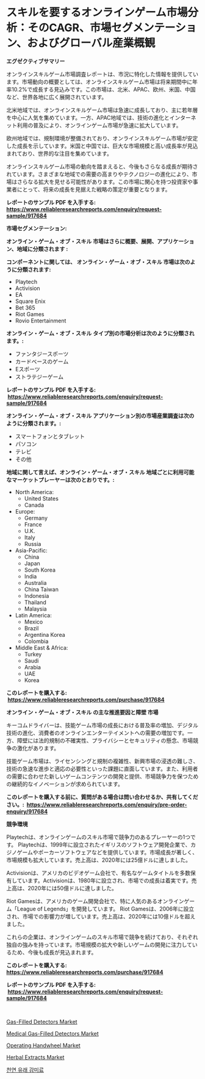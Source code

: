 <p><h1>スキルを要するオンラインゲーム市場分析：そのCAGR、市場セグメンテーション、およびグローバル産業概観</h1></p><p><strong>エグゼクティブサマリー</strong></p>
<p><p>オンラインスキルゲーム市場調査レポートは、市況に特化した情報を提供しています。市場動向の概要としては、オンラインスキルゲーム市場は将来期間中に年率10.2%で成長する見込みです。この市場は、北米、APAC、欧州、米国、中国など、世界各地に広く展開されています。</p><p>北米地域では、オンラインスキルゲーム市場は急速に成長しており、主に若年層を中心に人気を集めています。一方、APAC地域では、技術の進化とインターネット利用の普及により、オンラインゲーム市場が急速に拡大しています。</p><p>欧州地域では、規制環境が整備されており、オンラインスキルゲーム市場が安定した成長を示しています。米国と中国では、巨大な市場規模と高い成長率が見込まれており、世界的な注目を集めています。</p><p>オンラインスキルゲーム市場の動向を踏まえると、今後もさらなる成長が期待されています。さまざまな地域での需要の高まりやテクノロジーの進化により、市場はさらなる拡大を見せる可能性があります。この市場に関心を持つ投資家や事業者にとって、将来の成長を見据えた戦略の策定が重要となります。</p></p>
<p><strong>レポートのサンプル PDF を入手する: <a href="https://www.reliableresearchreports.com/enquiry/request-sample/917684">https://www.reliableresearchreports.com/enquiry/request-sample/917684</a></strong></p>
<p><strong>市場セグメンテーション:</strong></p>
<p><strong> オンライン・ゲーム・オブ・スキル 市場はさらに概要、展開、アプリケーション、地域に分類されます :</strong></p>
<p><strong>コンポーネントに関しては、 オンライン・ゲーム・オブ・スキル 市場は次のように分類されます: &nbsp;</strong></p>
<p><ul><li>Playtech</li><li>Activision</li><li>EA</li><li>Square Enix</li><li>Bet 365</li><li>Riot Games</li><li>Rovio Entertainment</li></ul></p>
<p><strong> オンライン・ゲーム・オブ・スキル タイプ別の市場分析は次のように分類されます。:</strong></p>
<p><ul><li>ファンタジースポーツ</li><li>カードベースのゲーム</li><li>Eスポーツ</li><li>ストラテジーゲーム</li></ul></p>
<p><strong>レポートのサンプル PDF を入手する: &nbsp;<a href="https://www.reliableresearchreports.com/enquiry/request-sample/917684">https://www.reliableresearchreports.com/enquiry/request-sample/917684</a></strong></p>
<p><strong> オンライン・ゲーム・オブ・スキル アプリケーション別の市場産業調査は次のように分類されます。:</strong></p>
<p><ul><li>スマートフォンとタブレット</li><li>パソコン</li><li>テレビ</li><li>その他</li></ul></p>
<p><strong>地域に関して言えば、オンライン・ゲーム・オブ・スキル 地域ごとに利用可能なマーケットプレーヤーは次のとおりです。:</strong></p>
<p><ul>
    <li>
        North America:
        <ul>
            <li>United States</li>
            <li>Canada</li>
        </ul>
    </li>
    <li>
        Europe:
        <ul>
            <li>Germany</li>
            <li>France</li>
            <li>U.K.</li>
            <li>Italy</li>
            <li>Russia</li>
        </ul>
    </li>
    <li>
        Asia-Pacific:
        <ul>
            <li>China</li>
            <li>Japan</li>
            <li>South Korea</li>
            <li>India</li>
            <li>Australia</li>
            <li>China Taiwan</li>
            <li>Indonesia</li>
            <li>Thailand</li>
            <li>Malaysia</li>
        </ul>
    </li>
    <li>
        Latin America:
        <ul>
            <li>Mexico</li>
            <li>Brazil</li>
            <li>Argentina Korea</li>
            <li>Colombia</li>
        </ul>
    </li>
    <li>
        Middle East & Africa:
        <ul>
            <li>Turkey</li>
            <li>Saudi</li>
            <li>Arabia</li>
            <li>UAE</li>
            <li>Korea</li>
        </ul>
    </li>
    </ul></p>
<p><strong>このレポートを購入する: &nbsp;<a href="https://www.reliableresearchreports.com/purchase/917684">https://www.reliableresearchreports.com/purchase/917684</a></strong></p>
<p><strong>オンライン・ゲーム・オブ・スキル の主な推進要因と障壁 市場</strong></p>
<p><p>キーコムドライバーは、技能ゲーム市場の成長における普及率の増加、デジタル技術の進化、消費者のオンラインエンターテイメントへの需要の増加です。一方、障壁には法的規制の不確実性、プライバシーとセキュリティの懸念、市場競争の激化があります。</p><p>技能ゲーム市場は、ライセンシングと規制の複雑性、新興市場の浸透の難しさ、技術の急速な進歩と適応の必要性といった課題に直面しています。また、利用者の需要に合わせた新しいゲームコンテンツの開発と提供、市場競争力を保つための継続的なイノベーションが求められています。</p></p>
<p><strong>このレポートを購入する前に、質問がある場合は問い合わせるか、共有してください。:&nbsp; <a href="https://www.reliableresearchreports.com/enquiry/pre-order-enquiry/917684">https://www.reliableresearchreports.com/enquiry/pre-order-enquiry/917684</a></strong></p>
<p><strong>競争環境</strong></p>
<p><p>Playtechは、オンラインゲームのスキル市場で競争力のあるプレーヤーの1つです。 Playtechは、1999年に設立されたイギリスのソフトウェア開発企業で、カジノゲームやポーカーソフトウェアなどを提供しています。市場成長が著しく、市場規模も拡大しています。売上高は、2020年には25億ドルに達しました。</p><p>Activisionは、アメリカのビデオゲーム会社で、有名なゲームタイトルを多数保有しています。Activisionは、1980年に設立され、市場での成長は着実です。売上高は、2020年には50億ドルに達しました。</p><p>Riot Gamesは、アメリカのゲーム開発会社で、特に人気のあるオンラインゲーム「League of Legends」を開発しています。 Riot Gamesは、2006年に設立され、市場での影響力が増しています。売上高は、2020年には10億ドルを超えました。</p><p>これらの企業は、オンラインゲームのスキル市場で競争を続けており、それぞれ独自の強みを持っています。市場規模の拡大や新しいゲームの開発に注力しているため、今後も成長が見込まれます。</p></p>
<p><strong>このレポートを購入する: &nbsp; <a href="https://www.reliableresearchreports.com/purchase/917684">https://www.reliableresearchreports.com/purchase/917684</a></strong></p>
<p><strong>レポートのサンプル PDF を入手する: &nbsp;<a href="https://www.reliableresearchreports.com/enquiry/request-sample/917684">https://www.reliableresearchreports.com/enquiry/request-sample/917684</a></strong><strong></strong></p>
<p>&nbsp;</p>
<p><p><a href="https://cute-banjo-8ca.notion.site/Insights-into-Gas-Filled-Detectors-Market-Size-Analysing-Market-Share-Trends-and-Growth-from-2024-5596e6388b5c4b7a81fc793070d4dd15">Gas-Filled Detectors Market</a></p><p><a href="https://silk-columnist-571.notion.site/Medical-Gas-Filled-Detectors-Market-Furnish-Information-about-Market-Size-Market-Share-Market-Dyna-7f6461c1aab944d28ee21809929ae722">Medical Gas-Filled Detectors Market</a></p><p><a href="https://github.com/Sarissaschmalingtr6fz2739/Market-Research-Report-List-1/blob/main/operating-handwheel-market.md">Operating Handwheel Market</a></p><p><a href="https://view.publitas.com/reportprime-1/decoding-the-herbal-extracts-market-a-deep-dive-into-the-latest-market-trends-market-segmentation-and-competitive-analysis/">Herbal Extracts Market</a></p><p><a href="https://medium.com/@timothychapman46/%EC%9E%90%EC%97%B0%EC%97%90%EC%84%9C-%EC%96%BB%EC%96%B4%EC%A7%84-%EA%B0%90%EB%AF%B8%EB%A3%8C-%EC%8B%9C%EC%9E%A5-%EB%B6%84%EC%84%9D-%EA%B8%80%EB%A1%9C%EB%B2%8C-%EC%82%B0%EC%97%85-%EC%A0%84%EB%A7%9D-%EB%B0%8F-%EC%98%88%EC%B8%A1-2024%EB%85%84%EB%B6%80%ED%84%B0-2031%EB%85%84-f54bfa90ed9e">천연 유래 감미료</a></p></p>